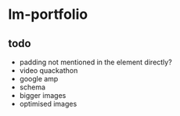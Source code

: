 # lm-portfolio

## todo
 * padding not mentioned in the element directly?
 * video quackathon
 * google amp
 * schema
 * bigger images
 * optimised images